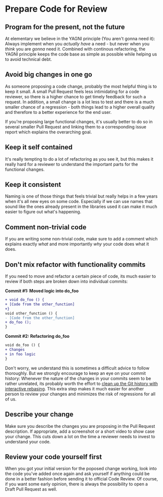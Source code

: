 # Prepare Code for Review

## Program for the present, not the future

At elementary we believe in the YAGNI principle (You aren't gonna need it): Always implement when you _actually have_ a need - but never when you _think_ you are _gonna_ need it. Combined with continous refactoring, the YAGNI principle keeps the code base as simple as possible while helping us to avoid technical debt.

## Avoid big changes in one go

As someone proposing a code change, probably the most helpful thing is to keep it small. A small Pull Request feels less intimidating for a code reviewer, so there is a higher chance to get timely feedback for such a request. In addition, a small change is a lot less to test and there is a much smaller chance of a regression - both things lead to a higher overall quality and therefore to a better experience for the end user.

If you're proposing large functional changes, it's usually better to do so in several smaller Pull Request and linking them to a corresponding issue report which explains the overarching goal.

## Keep it self contained

It's really tempting to do a lot of refactoring as you see it, but this makes it really hard for a reviewer to understand the important parts for the functional changes.

## Keep it consistent

Naming is one of those things that feels trivial but really helps in a few years when it's all new eyes on some code. Especially if we can use names that sound like the ones already present in the libraries used it can make it much easier to figure out what's happening.

## Comment non-trivial code

If you are writing some non-trivial code, make sure to add a comment which explains exactly _what_ and more importantly _why_ your code does what it does.

## Don't mix refactor with functionality commits

If you need to move and refactor a certain piece of code, its much easier to review if both steps are broken down into individual commits:

**Commit #1: Moved logic into do_foo**

```diff
+ void do_foo () {
+ [Code from the other_function]
+}
void other_function () {
- [Code from the other_function]
+ do_foo ();
}
```

**Commit #2: Refactoring do_foo**

```diff
void do_foo () {
+ Changes
+ in foo logic
}
```

Don't worry, we understand this is sometimes a difficult advice to follow thoroughly. But we strongly encourage to keep an eye on your commit history: Whenever the nature of the changes in your commits seem to be rather unrelated, its probably worth the effort to [clean up the Git history with interactive rebasing](https://git-scm.com/book/en/v2/Git-Tools-Rewriting-History). This extra step makes it much easier for another person to review your changes and minimizes the risk of regressions for all of us.

## Describe your change

Make sure you describe the changes you are proposing in the Pull Request description. If appropriate, add a screenshot or a short video to show case your change. This cuts down a lot on the time a reviewer needs to invest to understand your code.

## Review your code yourself first

When you got your initial version for the poposed change working, look into the code you've added once again and ask yourself if anything could be done in a better fashion before sending it to official Code Review. Of course, if you want some early opinion, there is always the possibility to open a Draft Pull Request as well.